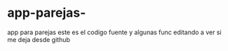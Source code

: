 # app-parejas-
app para parejas este es el codigo fuente y algunas func
editando a ver si me deja desde github
